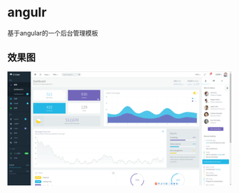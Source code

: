 # angulr
基于angular的一个后台管理模板

## 效果图
![效果图](https://github.com/dyj095/angulr/blob/master/screenshots/%E6%95%88%E6%9E%9C%E5%9B%BE1.png?raw=true)
